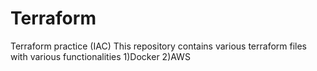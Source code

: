 # Terraform
Terraform practice (IAC)
This repository contains various terraform files with various functionalities
1)Docker
2)AWS
